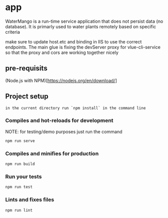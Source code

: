# app
WaterMango is a run-time service application that does not persist data (no database).
It is primarly used to water plants remotely based on specific criteria

make sure to update host.etc and binding in IIS to use the correct endpoints. The main
glue is fixing the devServer proxy for vlue-cli-service so that the proxy and cors are working 
together nicely

## pre-requisits
(Node.js with NPM)[https://nodejs.org/en/download/]

## Project setup
```
in the current directory run `npm install` in the command line
```

### Compiles and hot-reloads for development
NOTE: for testing/demo purposes just run the command
```
npm run serve 
```

### Compiles and minifies for production
```
npm run build
```

### Run your tests
```
npm run test
```

### Lints and fixes files
```
npm run lint
```